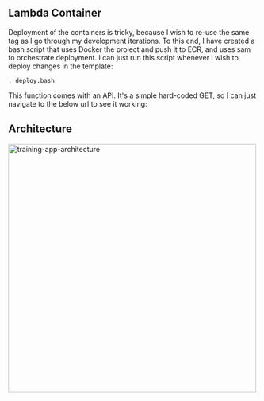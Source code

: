 ## Lambda Container

Deployment of the containers is tricky, because I wish to re-use the same tag as I go through my development iterations. To this end, I have created a bash script that uses Docker the project and push it to ECR, and uses sam to orchestrate deployment. I can just run this script whenever I wish to deploy changes in the template:

```
. deploy.bash
```

This function comes with an API. It's a simple hard-coded GET, so I can just navigate to the below url to see it working:

## Architecture

<img src="https://user-images.githubusercontent.com/38666646/187336795-dffd24ef-89e8-46a0-b8eb-e96126efa1e0.png" alt="training-app-architecture" width="500">